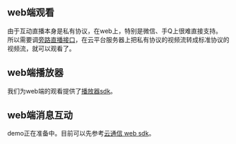 ## web端观看

由于互动直播本身是私有协议，在web上，特别是微信、手Q上很难直接支持。<br/>
所以需要调[旁路直播接口](http://tcecqpoc.fsphere.cn/document/product/268/7612)，在云平台服务器上把私有协议的视频流转成标准协议的视频流，就可以观看了。<br/>

## web端播放器

我们为web端的观看提供了[播放器sdk](http://tcecqpoc.fsphere.cn/document/product/267/5704)。

## web端消息互动

demo正在准备中。目前可以先参考[云通信 web sdk](http://tcecqpoc.fsphere.cn/document/product/269/1594)。

